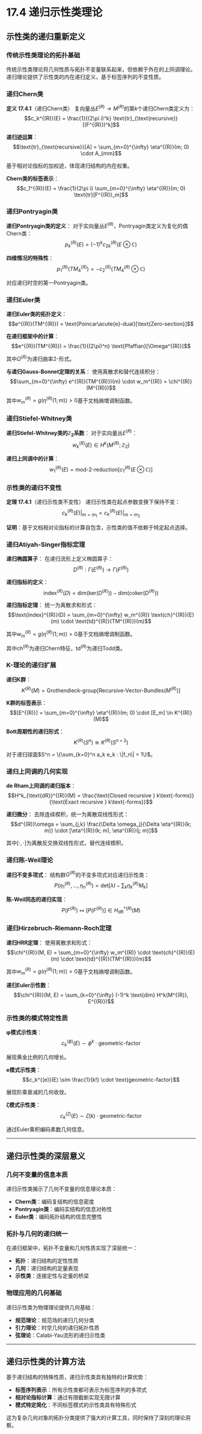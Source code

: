 # 17.4 递归示性类理论

## 示性类的递归重新定义

### 传统示性类理论的拓扑基础

传统示性类理论将几何性质与拓扑不变量联系起来，但依赖于外在的上同调理论。递归理论提供了示性类的内在递归定义，基于标签序列的不变性质。

### 递归Chern类

**定义 17.4.1**（递归Chern类）
复向量丛$E^{(R)} \to M^{(R)}$的第$k$个递归Chern类定义为：
$$c_k^{(R)}(E) = \frac{1}{(2\pi i)^k} \text{tr}_{\text{recursive}}[(F^{(R)})^k]$$

**递归迹运算**：
$$\text{tr}_{\text{recursive}}[A] = \sum_{m=0}^{\infty} \eta^{(R)}(m; 0) \cdot A_{mm}$$

基于相对论指标的加权迹，体现递归结构的内在权重。

**Chern类的标签表示**：
$$c_1^{(R)}(E) = \frac{1}{2\pi i} \sum_{m=0}^{\infty} \eta^{(R)}(m; 0) \text{tr}[F^{(R)}_m]$$

### 递归Pontryagin类

**递归Pontryagin类的定义**：
对于实向量丛$E^{(R)}$，Pontryagin类定义为复化的偶Chern类：
$$p_k^{(R)}(E) = (-1)^k c_{2k}^{(R)}(E \otimes \mathbb{C})$$

**四维情况的特殊性**：
$$p_1^{(R)}(TM^{(R)}_4) = -c_2^{(R)}(TM^{(R)}_4 \otimes \mathbb{C})$$

对应递归时空的第一Pontryagin类。

### 递归Euler类

**递归Euler类的拓扑定义**：
$$e^{(R)}(TM^{(R)}) = \text{Poincar\acute{e}-dual}[\text{Zero-section}]$$

**在递归框架中的计算**：
$$e^{(R)}(TM^{(R)}) = \frac{1}{(2\pi)^n} \text{Pfaffian}[\Omega^{(R)}]$$

其中$\Omega^{(R)}$为递归曲率2-形式。

**与递归Gauss-Bonnet定理的关系**：
使用离散求和替代连续积分：
$$\sum_{m=0}^{\infty} e^{(R)}(TM^{(R)})(m) \cdot w_m^{(R)} = \chi^{(R)}(M^{(R)})$$

其中$w_m^{(R)} = g(\eta^{(R)}(1; m)) > 0$基于文档熵增调制函数。

### 递归Stiefel-Whitney类

**递归Stiefel-Whitney类的$\mathbb{Z}_2$系数**：
对于实向量丛$E^{(R)}$：
$$w_k^{(R)}(E) \in H^k(M^{(R)}; \mathbb{Z}_2)$$

**递归上同调中的计算**：
$$w_1^{(R)}(E) = \text{mod-2-reduction}[c_1^{(R)}(E \otimes \mathbb{C})]$$

### 示性类的递归不变性

**定理 17.4.1**（递归示性类不变性）
递归示性类在起点参数变换下保持不变：
$$c_k^{(R)}(E)|_{m=m_1} = c_k^{(R)}(E)|_{m=m_2}$$

**证明**：基于文档相对论指标的计算自包含，示性类的值不依赖于特定起点选择。

### 递归Atiyah-Singer指标定理

**递归椭圆算子**：
在递归流形上定义椭圆算子：
$$D^{(R)}: \Gamma(E^{(R)}) \to \Gamma(F^{(R)})$$

**递归指标的定义**：
$$\text{index}^{(R)}(D) = \text{dim}(\text{ker}(D^{(R)})) - \text{dim}(\text{coker}(D^{(R)}))$$

**递归指标定理**：
统一为离散求和形式：
$$\text{index}^{(R)}(D) = \sum_{m=0}^{\infty} w_m^{(R)} \text{ch}^{(R)}(E)(m) \cdot \text{td}^{(R)}(TM^{(R)})(m)$$

其中$w_m^{(R)} = g(\eta^{(R)}(1; m)) > 0$基于文档熵增调制函数。

其中$\text{ch}^{(R)}$为递归Chern特征，$\text{td}^{(R)}$为递归Todd类。

### K-理论的递归扩展

**递归K群**：
$$K^{(R)}(M) = \text{Grothendieck-group}[\text{Recursive-Vector-Bundles}(M^{(R)})]$$

**K群的标签表示**：
$$[E^{(R)}] = \sum_{m=0}^{\infty} \eta^{(R)}(m; 0) \cdot [E_m] \in K^{(R)}(M)$$

**Bott周期性的递归形式**：
$$K^{(R)}(S^n) \cong K^{(R)}(S^{n+2})$$

对于递归球面$S^n = \{\sum_{k=0}^n a_k e_k : \|f_n\| = 1\}$。

### 递归上同调的几何实现

**de Rham上同调的递归版本**：
$$H^k_{\text{dR}}^{(R)}(M) = \frac{\text{Closed recursive } k\text{-forms}}{\text{Exact recursive } k\text{-forms}}$$

**递归微分**：
去除连续楔积，统一为离散双线性形式：
$$d^{(R)}\omega = \sum_{j,k} \frac{\Delta \omega_j}{\Delta \eta^{(R)}(k; m)} \cdot [\eta^{(R)}(k; m), \eta^{(R)}(j; m)]$$

其中$[\cdot, \cdot]$为离散反交换双线性形式，替代连续楔积。

### 递归陈-Weil理论

**递归不变多项式**：
结构群$G^{(R)}$的不变多项式对应递归示性类：
$$P(\eta^{(R)}_1, \ldots, \eta^{(R)}_n) = \text{det}[\lambda I - \sum_k \eta^{(R)}_k M_k]$$

**陈-Weil同态的递归实现**：
$$P(F^{(R)}) \mapsto [P(F^{(R)})] \in H^*_{\text{dR}}^{(R)}(M)$$

### 递归Hirzebruch-Riemann-Roch定理

**递归HRR定理**：
使用离散求和形式：
$$\chi^{(R)}(M, E) = \sum_{m=0}^{\infty} w_m^{(R)} \cdot \text{ch}^{(R)}(E)(m) \cdot \text{td}^{(R)}(TM^{(R)})(m)$$

其中$w_m^{(R)} = g(\eta^{(R)}(1; m)) > 0$基于文档熵增调制函数。

**递归Euler示性数**：
$$\chi^{(R)}(M, E) = \sum_{k=0}^{\infty} (-1)^k \text{dim} H^k(M^{(R)}, E^{(R)})$$

### 示性类的模式特定性质

**φ模式示性类**：
$$c_k^{(\phi)}(E) \sim \phi^k \cdot \text{geometric-factor}$$

展现黄金比例的几何增长。

**e模式示性类**：
$$c_k^{(e)}(E) \sim \frac{1}{k!} \cdot \text{geometric-factor}$$

展现阶乘衰减的几何收敛。

**ζ模式示性类**：
$$c_k^{(\zeta)}(E) \sim \zeta(k) \cdot \text{geometric-factor}$$

通过Euler乘积编码素数几何信息。

---

## 递归示性类的深层意义

### 几何不变量的信息本质

递归示性类揭示了几何不变量的信息理论本质：
- **Chern类**：编码复结构的信息密度
- **Pontryagin类**：编码实结构的信息对称性
- **Euler类**：编码拓扑结构的信息完整性

### 拓扑与几何的递归统一

在递归框架中，拓扑不变量和几何性质实现了深层统一：
- **拓扑**：递归结构的定性性质
- **几何**：递归结构的定量表现
- **示性类**：连接定性与定量的桥梁

### 物理应用的几何基础

递归示性类为物理理论提供几何基础：
- **规范理论**：规范场的递归几何分类
- **引力理论**：时空几何的递归拓扑性质
- **弦理论**：Calabi-Yau流形的递归示性类

---

## 递归示性类的计算方法

基于递归结构的特殊性质，递归示性类具有独特的计算优势：
- **标签序列表示**：所有示性类都可表示为标签序列的多项式
- **相对论指标计算**：通过有限截断实现无限计算
- **模式特定简化**：不同标签模式的示性类具有特殊形式

这为复杂几何对象的拓扑分类提供了强大的计算工具，同时保持了深刻的理论洞察。